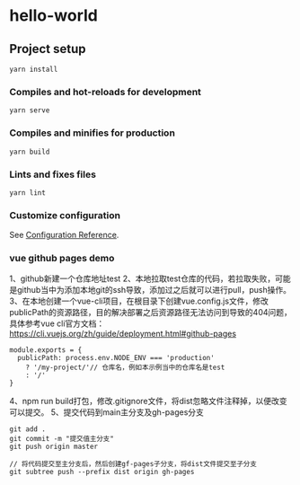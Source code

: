 # hello-world

## Project setup
```
yarn install
```

### Compiles and hot-reloads for development
```
yarn serve
```

### Compiles and minifies for production
```
yarn build
```

### Lints and fixes files
```
yarn lint
```

### Customize configuration
See [Configuration Reference](https://cli.vuejs.org/config/).

### vue github pages demo
1、github新建一个仓库地址test
2、本地拉取test仓库的代码，若拉取失败，可能是github当中为添加本地git的ssh导致，添加过之后就可以进行pull，push操作。
3、在本地创建一个vue-cli项目，在根目录下创建vue.config.js文件，修改publicPath的资源路径，目的解决部署之后资源路径无法访问到导致的404问题，具体参考vue cli官方文档：https://cli.vuejs.org/zh/guide/deployment.html#github-pages
```
module.exports = {
  publicPath: process.env.NODE_ENV === 'production'
    ? '/my-project/'// 仓库名，例如本示例当中的仓库名是test
    : '/'
}
```
4、npm run build打包，修改.gitignore文件，将dist忽略文件注释掉，以便改变可以提交。
5、提交代码到main主分支及gh-pages分支
```
git add .
git commit -m "提交值主分支"
git push origin master

// 将代码提交至主分支后，然后创建gf-pages子分支，将dist文件提交至子分支
git subtree push --prefix dist origin gh-pages
```
